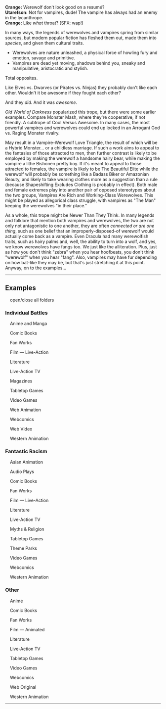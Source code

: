 **Crange:** Werewolf don't look good on a resumé?  
**Utarefson:** Not for vampires, dude! The vampire has always had an enemy in the lycanthrope.  
**Crange:** Like _what_ throat? (SFX: wap!)

In many ways, the legends of werewolves and vampires spring from similar sources, but modern popular fiction has fleshed them out, made them into _species_, and given them cultural traits.

-   Werewolves are nature unleashed, a physical force of howling fury and emotion, savage and primitive.
-   Vampires are dead yet moving, shadows behind you, sneaky and manipulative, aristocratic and stylish.

Total opposites.

Like Elves vs. Dwarves (or Pirates vs. Ninjas) they probably don't like each other. Wouldn't it be awesome if they fought each other?

And they _did_. And it was _awesome_.

_Old World of Darkness_ popularized this trope, but there were some earlier examples. Compare Monster Mash, where they're cooperative, if not friendly. A subtrope of Cool Versus Awesome. In many cases, the most powerful vampires and werewolves could end up locked in an Arrogant God vs. Raging Monster rivalry.

May result in a Vampire-Werewolf Love Triangle, the result of which will be a Hybrid Monster... or a childless marriage. If such a work aims to appeal to the fantasies of those attracted to men, then further contrast is likely to be employed by making the werewolf a handsome hairy bear, while making the vampire a lithe Bishōnen pretty boy. If it's meant to appeal to those attracted to females, the vampire is likely to be The Beautiful Elite while the werewolf will probably be something like a Badass Biker or Amazonian Beauty, and likely to take wearing clothes more as a suggestion than a rule (because Shapeshifting Excludes Clothing is probably in effect). Both male and female extremes play into another pair of opposed stereotypes about the two groups, Vampires Are Rich and Working-Class Werewolves. This might be played as allegorical class struggle, with vampires as "The Man" keeping the werewolves "in their place."

As a whole, this trope might be Newer Than They Think. In many legends and folklore that mention both vampires and werewolves, the two are not only not antagonistic to one another, they are often _connected or are one thing_, such as one belief that an improperly-disposed-of werewolf would actually come back as a vampire. Even Dracula had many werewolfish traits, such as hairy palms and, well, the ability to turn into a wolf, and yes, we know werewolves have fangs too. We just like the alliteration. Plus, just as how you don't think "zebra" when you hear hoofbeats, you don't think "werewolf" when you hear "fang". Also, vampires may have fur depending on how bat-like they may be, but that's just stretching it at this point. Anyway, on to the examples...

___

## Examples

    open/close all folders 

### Individual Battles

    Anime and Manga 

    Comic Books 

    Fan Works 

    Film — Live-Action 

    Literature 

    Live-Action TV 

    Magazines 

    Tabletop Games 

    Video Games 

    Web Animation 

    Webcomics 

    Web Video 

    Western Animation 

### Fantastic Racism

    Asian Animation 

    Audio Plays 

    Comic Books 

    Fan Works 

    Film — Live-Action 

    Literature 

    Live-Action TV 

    Myths & Religion 

    Tabletop Games 

    Theme Parks 

    Video Games 

    Webcomics 

    Western Animation 

### Other

    Anime 

    Comic Books 

    Fan Works 

    Film — Animated 

    Literature 

    Live-Action TV 

    Tabletop Games 

    Video Games 

    Webcomics 

    Web Original 

    Western Animation 

___